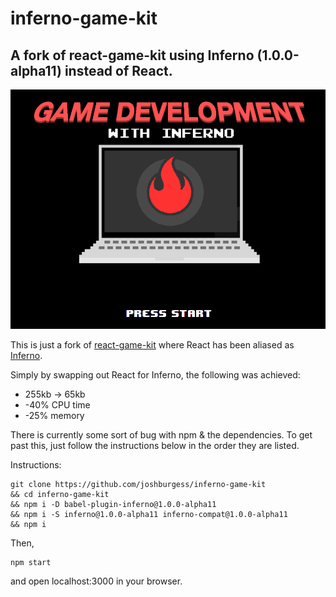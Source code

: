 # inferno-game-kit

## A fork of react-game-kit using Inferno (1.0.0-alpha11) instead of React.

![alt text](inferno-game-kit.png "Game Development with Inferno")

This is just a fork of [react-game-kit](https://github.com/FormidableLabs/react-game-kit) where React has been aliased as [Inferno](https://github.com/trueadm/inferno).  

Simply by swapping out React for Inferno, the following was achieved:
* 255kb → 65kb
* -40% CPU time
* -25% memory

There is currently some sort of bug with npm & the dependencies. To get past this, just follow the instructions below in the order they are listed.

Instructions:

```
git clone https://github.com/joshburgess/inferno-game-kit
&& cd inferno-game-kit
&& npm i -D babel-plugin-inferno@1.0.0-alpha11
&& npm i -S inferno@1.0.0-alpha11 inferno-compat@1.0.0-alpha11
&& npm i
```
Then,
```
npm start
```
and open localhost:3000 in your browser.
